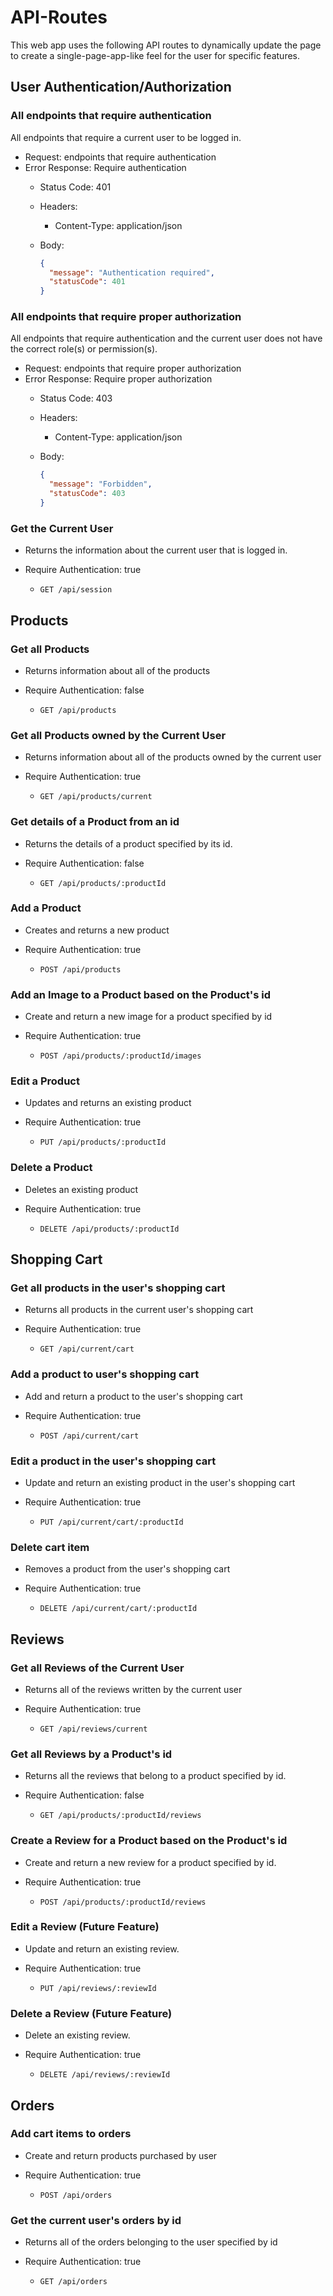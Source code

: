 # API-Routes

This web app uses the following API routes to dynamically update the page to create a single-page-app-like feel for the user for specific features.

## User Authentication/Authorization

### All endpoints that require authentication

All endpoints that require a current user to be logged in.

* Request: endpoints that require authentication
* Error Response: Require authentication
  * Status Code: 401
  * Headers:
    * Content-Type: application/json
  * Body:

    ```json
    {
      "message": "Authentication required",
      "statusCode": 401
    }
    ```

### All endpoints that require proper authorization

All endpoints that require authentication and the current user does not have the
correct role(s) or permission(s).

* Request: endpoints that require proper authorization
* Error Response: Require proper authorization
  * Status Code: 403
  * Headers:
    * Content-Type: application/json
  * Body:

    ```json
    {
      "message": "Forbidden",
      "statusCode": 403
    }
    ```

### Get the Current User

* Returns the information about the current user that is logged in.
* Require Authentication: true

  * `GET /api/session`


## Products


### Get all Products

* Returns information about all of the products
* Require Authentication: false

  * `GET /api/products`


### Get all Products owned by the Current User

* Returns information about all of the products owned by the current user
* Require Authentication: true

  * `GET /api/products/current`


### Get details of a Product from an id

* Returns the details of a product specified by its id.
* Require Authentication: false

  * `GET /api/products/:productId`


### Add a Product

* Creates and returns a new product
* Require Authentication: true

  * `POST /api/products`


### Add an Image to a Product based on the Product's id

* Create and return a new image for a product specified by id
* Require Authentication: true

  * `POST /api/products/:productId/images`


### Edit a Product

* Updates and returns an existing product
* Require Authentication: true

  * `PUT /api/products/:productId`


### Delete a Product

* Deletes an existing product
* Require Authentication: true

  * `DELETE /api/products/:productId`


## Shopping Cart

### Get all products in the user's shopping cart

* Returns all products in the current user's shopping cart
* Require Authentication: true

  * `GET /api/current/cart`


### Add a product to user's shopping cart

* Add and return a product to the user's shopping cart
* Require Authentication: true

  * `POST /api/current/cart`


### Edit a product in the user's shopping cart

* Update and return an existing product in the user's shopping cart
* Require Authentication: true

  * `PUT /api/current/cart/:productId`


### Delete cart item

* Removes a product from the user's shopping cart
* Require Authentication: true

  * `DELETE /api/current/cart/:productId`


## Reviews

### Get all Reviews of the Current User

* Returns all of the reviews written by the current user
* Require Authentication: true

  * `GET /api/reviews/current`


### Get all Reviews by a Product's id

* Returns all the reviews that belong to a product specified by id.
* Require Authentication: false

  * `GET /api/products/:productId/reviews`


### Create a Review for a Product based on the Product's id

* Create and return a new review for a product specified by id.
* Require Authentication: true

  * `POST /api/products/:productId/reviews`


### Edit a Review (Future Feature)

* Update and return an existing review.
* Require Authentication: true

  * `PUT /api/reviews/:reviewId`


### Delete a Review (Future Feature)

* Delete an existing review.
* Require Authentication: true

  * `DELETE /api/reviews/:reviewId`


## Orders

### Add cart items to orders

* Create and return products purchased by user
* Require Authentication: true

  * `POST /api/orders`

### Get the current user's orders by id

* Returns all of the orders belonging to the user specified by id
* Require Authentication: true

  * `GET /api/orders`





